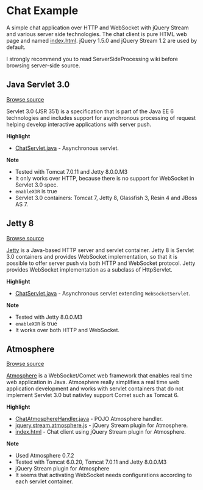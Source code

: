 # Chat Example #


A simple chat application over HTTP and WebSocket with jQuery Stream and various server side technologies. The chat client is pure HTML web page and named [index.html](http://code.google.com/p/jquery-stream/source/browse/sub-projects/jquery-stream-servlet/trunk/src/main/webapp/index.html). jQuery 1.5.0 and jQuery Stream 1.2 are used by default.

I strongly recommend you to read ServerSideProcessing wiki before browsing server-side source.

## Java Servlet 3.0 ##

[Browse source](http://code.google.com/p/jquery-stream/source/browse/#svn%2Fsub-projects%2Fjquery-stream-servlet%2Ftrunk)

Servlet 3.0 (JSR 351) is a specification that is part of the Java EE 6 technologies and includes support for asynchronous processing of request helping develop interactive applications with server push.

**Highlight**

  * [ChatServlet.java](http://code.google.com/p/jquery-stream/source/browse/sub-projects/jquery-stream-servlet/trunk/src/main/java/flowersinthesand/example/ChatServlet.java) - Asynchronous servlet.

**Note**

  * Tested with Tomcat 7.0.11 and Jetty 8.0.0.M3
  * It only works over HTTP, because there is no support for WebSocket in Servlet 3.0 spec.
  * `enableXDR` is true
  * Servlet 3.0 containers: Tomcat 7, Jetty 8, Glassfish 3, Resin 4 and JBoss AS 7.

## Jetty 8 ##

[Browse source](http://code.google.com/p/jquery-stream/source/browse/#svn%2Fsub-projects%2Fjquery-stream-jetty%2Ftrunk)

[Jetty](http://www.eclipse.org/jetty/) is a Java-based HTTP server and servlet container. Jetty 8 is Servlet 3.0 containers and provides WebSocket implementation, so that it is possible to offer server push via both HTTP and WebSocket protocol. Jetty provides WebSocket implementation as a subclass of HttpServlet.

**Highlight**

  * [ChatServlet.java](http://code.google.com/p/jquery-stream/source/browse/sub-projects/jquery-stream-jetty/trunk/src/main/java/flowersinthesand/example/ChatServlet.java) - Asynchronous servlet extending `WebSocketServlet`.

**Note**

  * Tested with Jetty 8.0.0.M3
  * `enableXDR` is true
  * It works over both HTTP and WebSocket.

## Atmosphere ##

[Browse source](http://code.google.com/p/jquery-stream/source/browse/#svn%2Fsub-projects%2Fjquery-stream-atmosphere%2Ftrunk)

[Atmosphere](http://atmosphere.java.net/) is a WebSocket/Comet web framework that enables real time web application in Java. Atmosphere really simplifies a real time web application development and works with servlet containers that do not implement Servlet 3.0 but nativley support Comet such as Tomcat 6.

**Highlight**

  * [ChatAtmosphereHandler.java](http://code.google.com/p/jquery-stream/source/browse/sub-projects/jquery-stream-atmosphere/trunk/src/main/java/flowersinthesand/example/ChatAtmosphereHandler.java) - POJO Atmosphere handler.
  * [jquery.stream.atmosphere.js](http://code.google.com/p/jquery-stream/source/browse/sub-projects/jquery-stream-atmosphere/trunk/src/main/webapp/jquery.stream.atmosphere.js) - jQuery Stream plugin for Atmosphere.
  * [index.html](http://code.google.com/p/jquery-stream/source/browse/sub-projects/jquery-stream-atmosphere/trunk/src/main/webapp/index.html) - Chat client using jQuery Stream plugin for Atmosphere.

**Note**

  * Used Atmosphere 0.7.2
  * Tested with Tomcat 6.0.20, Tomcat 7.0.11 and Jetty 8.0.0.M3
  * jQuery Stream plugin for Atmosphere
  * It seems that activating WebSocket needs configurations according to each servlet container.